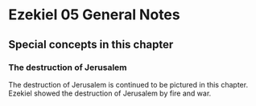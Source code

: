# Ezekiel 05 General Notes
## Special concepts in this chapter

### The destruction of Jerusalem
The destruction of Jerusalem is continued to be pictured in this chapter. Ezekiel showed the destruction of Jerusalem by fire and war.